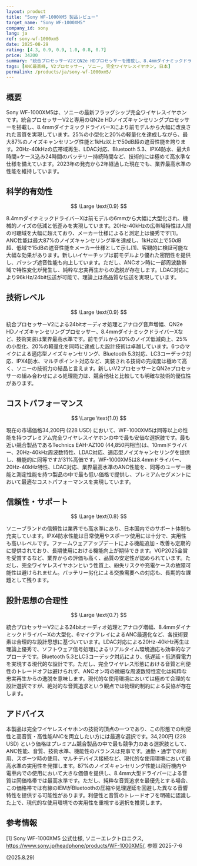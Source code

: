 ```yaml
---
layout: product
title: "Sony WF-1000XM5 製品レビュー"
target_name: "Sony WF-1000XM5"
company_id: sony
lang: ja
ref: sony-wf-1000xm5
date: 2025-08-29
rating: [4.3, 0.9, 0.9, 1.0, 0.8, 0.7]
price: 34200
summary: "統合プロセッサーV2とQN2e HDプロセッサーを搭載し、8.4mmダイナミックドライバーXによる大幅に改良された音質と業界最高水準のANC性能を実現。前モデルから25%の小型化と20%の軽量化を達成しながら、最大87%のノイズキャンセリング性能と1kHz以上で50dB超の遮音性能を誇ります。34,200円 (228 USD) という現在価格はプレミアム市場内で競争力があり、同等性能の新型モデルとの激しい競争に直面しています。"
tags: [ANC最高峰, V2プロセッサー, ソニー, 完全ワイヤレスイヤホン, 日本]
permalink: /products/ja/sony-wf-1000xm5/
---
```


## 概要

Sony WF-1000XM5は、ソニーの最新フラッグシップ完全ワイヤレスイヤホンです。統合プロセッサーV2と専用のQN2e HDノイズキャンセリングプロセッサーを搭載し、8.4mmダイナミックドライバーXにより前モデルから大幅に改良された音質を実現しています。25%の小型化と20%の軽量化を達成しながら、最大87%のノイズキャンセリング性能と1kHz以上で50dB超の遮音性能を誇ります。20Hz-40kHzの広帯域再生、LDAC対応、Bluetooth 5.3、IPX4防水、最大8時間+ケース込み24時間のバッテリー持続時間など、技術的には極めて高水準な仕様を備えています。2023年の発売から2年経過した現在でも、業界最高水準の性能を維持しています。

## 科学的有効性

$$ \Large \text{0.9} $$

8.4mmダイナミックドライバーXは前モデルの6mmから大幅に大型化され、機械的ノイズの低減と低歪みを実現しています。20Hz-40kHzの広帯域特性は人間の可聴域を大幅に超えており、メーカー仕様によると測定上は優秀です[1]。ANC性能は最大87%のノイズキャンセリング率を達成し、1kHz以上で50dB超、低域で15dBの遮音性能をメーカー仕様として示し[1]、客観的に検証可能な大幅な効果があります。新しいイヤーチップは前モデルより優れた密閉性を提供し、パッシブ遮音性能も向上しています。ただし、ANCオン時に一部周波数帯域で特性変化が発生し、純粋な忠実再生からの逸脱が存在します。LDAC対応により96kHz/24bit伝送が可能で、理論上は高品質な伝送を実現しています。

## 技術レベル

$$ \Large \text{0.9} $$

統合プロセッサーV2による24bitオーディオ処理とアナログ音声増幅、QN2e HDノイズキャンセリングプロセッサー、8.4mmダイナミックドライバーXなど、技術実装は業界最高水準です。前モデルから20%のノイズ低減向上、25%の小型化、20%の軽量化を同時に達成した設計技術は卓越しています。6つのマイクによる適応型ノイズキャンセリング、Bluetooth 5.3対応、LC3コーデック対応、IPX4防水、マルチポイント対応など、実装される技術の完成度は極めて高く、ソニーの技術力の結晶と言えます。新しいV2プロセッサーとQN2eプロセッサーの組み合わせによる処理能力は、競合他社と比較しても明確な技術的優位性があります。

## コストパフォーマンス

$$ \Large \text{1.0} $$

現在の市場価格34,200円 (228 USD) において、WF-1000XM5は同等以上の性能を持つプレミアム完全ワイヤレスイヤホンの中で最も安価な選択肢です。最も近い競合製品であるTechnics EAH-AZ100 (44,850円相当)は、10mmドライバー、20Hz-40kHz周波数特性、LDAC対応、適応型ノイズキャンセリングを提供し、機能的に同等ですが31%高価です。WF-1000XM5は8.4mmドライバー、20Hz-40kHz特性、LDAC対応、業界最高水準のANC性能を、同等のユーザー機能と測定性能を持つ製品の中で最も低い価格で提供し、プレミアムセグメントにおいて最適なコストパフォーマンスを実現しています。

## 信頼性・サポート

$$ \Large \text{0.8} $$

ソニーブランドの信頼性は業界でも高水準にあり、日本国内でのサポート体制も充実しています。IPX4防水性能は日常使用やスポーツ使用には十分で、実用性も高いレベルです。ファームウェアアップデートによる機能追加・改善も定期的に提供されており、長期使用における機能向上が期待できます。VGP2025金賞を受賞するなど、業界からの評価も高く、品質の安定性が認められています。ただし、完全ワイヤレスイヤホンという性質上、紛失リスクや充電ケースの故障可能性は避けられません。バッテリー劣化による交換需要への対応も、長期的な課題として残ります。

## 設計思想の合理性

$$ \Large \text{0.7} $$

統合プロセッサーV2による24bitオーディオ処理とアナログ増幅、8.4mmダイナミックドライバーXの大型化、6マイクアレイによるANC最適化など、各技術要素は合理的な設計思想に基づいています。LDAC対応による20Hz-40kHz再生は理論上優秀で、ソフトウェア信号処理によるリアルタイム環境適応も効率的なアプローチです。Bluetooth 5.3とLC3コーデック対応により、低遅延・低消費電力を実現する現代的な設計です。ただし、完全ワイヤレス形態における音質と利便性のトレードオフは避けられず、ANCオン時の微細な周波数特性変化は純粋な忠実再生からの逸脱を意味します。現代的な使用環境においては極めて合理的な設計選択ですが、絶対的な音質追求という観点では物理的制約による妥協が存在します。

## アドバイス

本製品は完全ワイヤレスイヤホンの技術的頂点の一つであり、この形態での利便性と高音質・高性能ANCを両立したい方には最適な選択です。34,200円 (228 USD) という価格はプレミアム競合製品の中で最も競争力のある選択肢として、ANC性能、音質、技術水準、機能性のバランスは見事です。通勤・通学での利用、スポーツ時の使用、マルチデバイス接続など、現代的な使用環境において最高水準の実用性を発揮します。87%のノイズキャンセリング性能は飛行機内や電車内での使用において大きな価値を提供し、8.4mm大型ドライバーによる音質は同価格帯では最高水準です。ただし、純粋な音質追求を最優先とする場合、この価格帯では有線のIEMがBluetoothの圧縮や処理遅延を回避した異なる音響特性を提供する可能性があります。利便性と音質のトレードオフを明確に認識した上で、現代的な使用環境での実用性を重視する選択を推奨します。

## 参考情報

[1] Sony WF-1000XM5 公式仕様, ソニーエレクトロニクス, https://www.sony.jp/headphone/products/WF-1000XM5/, 参照 2025-7-6

(2025.8.29)